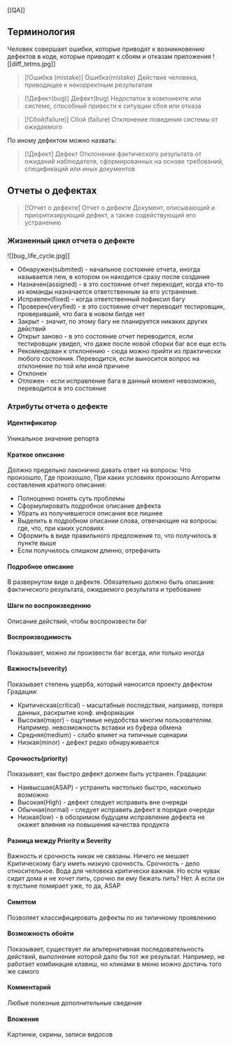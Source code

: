 [[QA]]
## Терминология
Человек совершает ошибки, которые приводят к возникновению дефектов в коде, которые приводят к сбоям и отказам приложения
![[diff_tetms.jpg]]


> [!Ошибка (mistake)] Ошибка(mistake)
> Действие человека, приводящее к некорректным результатам



> [!Дефект(bug)] Дефект(bug)
> Недостаток в компоненте или системе, способный привести к ситуации сбоя или отказа



> [!Сбой(failure)] Сбой (failure)
> Отклонение поведения системы от ожидаемого

По иному дефектом можно назвать:

> [!Дефект] Дефект
> Отклонение фактического результата от ожиданий наблюдателя, сформированных на основе требований, спецификаций или иных документов

## Отчеты о дефектах

> [!Отчет о дефекте] Отчет о дефекте
> Документ, описывающий и приоритизирующий  дефект, а также содействующий его устранению

### Жизненный цикл отчета о дефекте
![[bug_life_cycle.jpg]]
- Обнаружен(submited) - начальное состояние отчета, иногда называется new, в котором он находится сразу после создания
- Назначен(assigned) - в это состояние отчет переходит, когда кто-то из команды назначается ответственным за его устранение.
- Исправлен(fixed) - когда ответственный пофиксил багу
- Проверен(veryfied) - в это состояние отчет переводит тестировщик, проверивший, что бага в новом билде нет
- Закрыт - значит, по этому багу не планируется никаких других действий
- Открыт заново - в это состояние отчет переводится, если тестировщик увидел, что даже после новой сборки баг все еще есть
- Рекомендован к отклонению - сюда можно прийти из практически любого состояния. Переводится, если выносится вопрос на отклонение по той или иной причине
- Отклонен 
- Отложен - если исправление бага в данный момент невозможно, переводится в это состояние
### Атрибуты отчета о дефекте
#### Идентификатор
Уникальное значение репорта
#### Краткое описание
Должно предельно лаконично давать ответ на вопросы: Что произошло, Где произошло, При каких условиях произошло
Алгоритм составления кратного описания:
- Полноценно понять суть проблемы
- Сформулировать подробное описание дефекта
- Убрать из получившегося описания все лишнее
- Выделить в подробном описании слова, отвечающие на вопросы: где, что, при каких условиях
- Оформить в виде правильного предложения то, что получилось в пункте выше
- Если получилось слишком длинно, отрефачить
#### Подробное описание
В развернутом виде о дефекте. Обязательно должно быть описание фактического результата, ожидаемого результата и требование
#### Шаги по воспроизведению
Описание действий, чтобы воспроизвести баг
#### Воспроизводимость
Показывает, можно ли произвести баг всегда, или только иногда
#### Важность(severity)
Показывает степень ущерба, который наносится проекту дефектом
Градации:
- Критическая(critical) - масштабные последствия, например, потеря данных, раскрытие конф. информации
- Высокая(major) - ощутимые неудобства многим пользователям. Например. невозможность вставки из буфера обмена
- Средняя(medium) - слабо влияет на типичные сценарии
- Низкая(minor) - дефект редко обнаруживается 

#### Срочность(priority)
Показывает, как быстро дефект должен быть устранен.
Градации:
- Наивысшая(ASAP) - устранить настолько быстро, насколько возможно
- Высокая(High) - дефект следует исправить вне очереди
- Обычная(normal) - следует исправить дефект в порядке очереди
- Низкая(low) - в обозримом будущем исправление дефекта не окажет влияния на повышения качества продукта

#### Разница между Priority и Severity
Важность и срочность никак не связаны. Ничего не мешает Критическому багу иметь низкую срочность. Срочность - дело относительное. Вода для человека критически важная. Но если чувак сидит дома и не хочет пить, срочно ли ему бежать пить? Нет. А если он в пустыне помирает уже, то да, ASAP
#### Симптом
Позволяет классифицировать дефекты по их типичному проявлению
#### Возможность обойти
Показывает, существует ли альтернативная последовательность действий, выполнение которой дало бы тот же результат. Например, не работает комбинация клавиш, но кликами в меню можно достичь того же самого
#### Комментарий
Любые полезные дополнительные сведения
#### Вложения
Картинки, скрины, записи видосов




